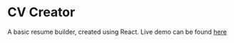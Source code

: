 # CV Creator

A basic resume builder, created using React. Live demo can be found <a href="https://mikegecko.github.io/cv-creator/">here</a>

